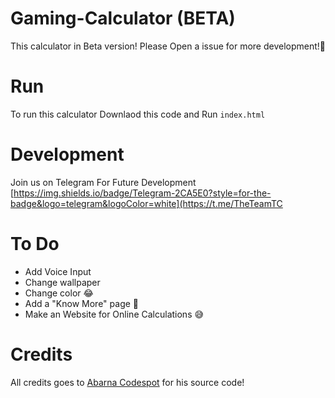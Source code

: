 # Gaming-Calculator (BETA)
This calculator in Beta version! Please Open a issue for more development!🙂️

# Run
To run this calculator Downlaod this code and Run `index.html`

# Development
Join us on Telegram For Future Development [https://img.shields.io/badge/Telegram-2CA5E0?style=for-the-badge&logo=telegram&logoColor=white](https://t.me/TheTeamTC
# To Do
- Add Voice Input
- Change wallpaper
- Change color 😂
- Add a "Know More" page 🙂
- Make an Website for Online Calculations 😅

# Credits
All credits goes to [Abarna Codespot](https://github.com/abarna-codespo) for his source code! 
